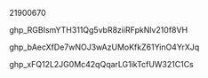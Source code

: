 21900670

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

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

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
